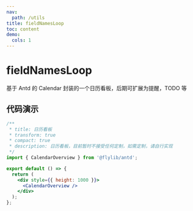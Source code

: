 ```yaml
---
nav:
  path: /utils
title: fieldNamesLoop
toc: content
demo:
  cols: 1
---
```


# fieldNamesLoop

基于 Antd 的 Calendar 封装的一个日历看板，后期可扩展为提醒，TODO 等

## 代码演示

```jsx
/**
 * title: 日历看板
 * transform: true
 * compact: true
 * description: 日历看板，目前暂时不接受任何定制，如需定制，请自行实现
 */
import { CalendarOverview } from '@flylib/antd';

export default () => {
  return (
    <div style={{ height: 1000 }}>
      <CalendarOverview />
    </div>
  );
};
```
